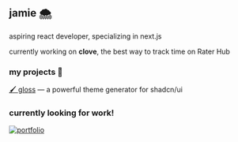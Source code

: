 
## jamie 🌨️

aspiring react developer, specializing in next.js

currently working on **clove**, the best way to track time on Rater Hub

### my projects 📒

[🖌️ gloss](https://github.com/jvxz/gloss) ― a powerful theme generator for shadcn/ui

### currently looking for work!
[![portfolio](https://img.shields.io/badge/my_portfolio-000?style=for-the-badge&logo=ko-fi&logoColor=white)](https://wisp.bio/)

